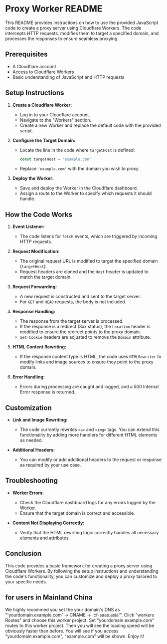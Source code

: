 # Proxy Worker README

This README provides instructions on how to use the provided JavaScript code to create a proxy server using Cloudflare Workers. The code intercepts HTTP requests, modifies them to target a specified domain, and processes the responses to ensure seamless proxying.

## Prerequisites

- A Cloudflare account
- Access to Cloudflare Workers
- Basic understanding of JavaScript and HTTP requests

## Setup Instructions

1. **Create a Cloudflare Worker:**
   - Log in to your Cloudflare account.
   - Navigate to the "Workers" section.
   - Create a new Worker and replace the default code with the provided script.

2. **Configure the Target Domain:**
   - Locate the line in the code where `targetHost` is defined:
     ```javascript
     const targetHost = 'example.com'
     ```
   - Replace `'example.com'` with the domain you wish to proxy.

3. **Deploy the Worker:**
   - Save and deploy the Worker in the Cloudflare dashboard.
   - Assign a route to the Worker to specify which requests it should handle.

## How the Code Works

1. **Event Listener:**
   - The code listens for `fetch` events, which are triggered by incoming HTTP requests.

2. **Request Modification:**
   - The original request URL is modified to target the specified domain (`targetHost`).
   - Request headers are cloned and the `Host` header is updated to match the target domain.

3. **Request Forwarding:**
   - A new request is constructed and sent to the target server.
   - For `GET` and `HEAD` requests, the body is not included.

4. **Response Handling:**
   - The response from the target server is processed.
   - If the response is a redirect (3xx status), the `Location` header is modified to ensure the redirect points to the proxy domain.
   - `Set-Cookie` headers are adjusted to remove the `Domain` attribute.

5. **HTML Content Rewriting:**
   - If the response content type is HTML, the code uses `HTMLRewriter` to modify links and image sources to ensure they point to the proxy domain.

6. **Error Handling:**
   - Errors during processing are caught and logged, and a 500 Internal Error response is returned.

## Customization

- **Link and Image Rewriting:**
  - The code currently rewrites `<a>` and `<img>` tags. You can extend this functionality by adding more handlers for different HTML elements as needed.

- **Additional Headers:**
  - You can modify or add additional headers to the request or response as required by your use case.

## Troubleshooting

- **Worker Errors:**
  - Check the Cloudflare dashboard logs for any errors logged by the Worker.
  - Ensure that the target domain is correct and accessible.

- **Content Not Displaying Correctly:**
  - Verify that the HTML rewriting logic correctly handles all necessary elements and attributes.

## Conclusion

This code provides a basic framework for creating a proxy server using Cloudflare Workers. By following the setup instructions and understanding the code's functionality, you can customize and deploy a proxy tailored to your specific needs.

## for users in Mainland China

We highly recommed you set the your domain's DNS as "'yourdomain.example.com' -> CNAME -> 'cf-saas.asia'".
Click "workers Routes" and choose this worker project.
Set "yourdomain.example.com" routes to this worker project.
Then you will see the loading speed will be obviously faster than before.
You will see if you access "yourdomain.example.com", "example.com" will be shown.
Enjoy it!
